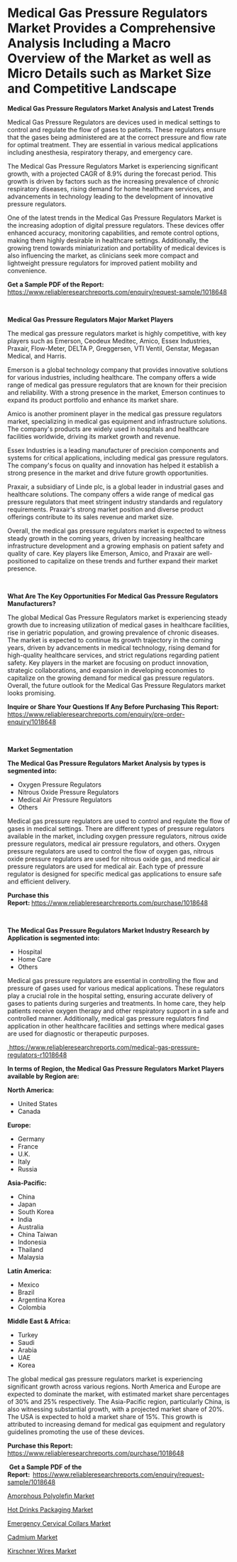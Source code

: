 <p><h1>Medical Gas Pressure Regulators Market Provides a Comprehensive Analysis Including a Macro Overview of the Market as well as Micro Details such as Market Size and Competitive Landscape</h1></p><p><strong>Medical Gas Pressure Regulators Market Analysis and Latest Trends</strong></p>
<p><p>Medical Gas Pressure Regulators are devices used in medical settings to control and regulate the flow of gases to patients. These regulators ensure that the gases being administered are at the correct pressure and flow rate for optimal treatment. They are essential in various medical applications including anesthesia, respiratory therapy, and emergency care.</p><p>The Medical Gas Pressure Regulators Market is experiencing significant growth, with a projected CAGR of 8.9% during the forecast period. This growth is driven by factors such as the increasing prevalence of chronic respiratory diseases, rising demand for home healthcare services, and advancements in technology leading to the development of innovative pressure regulators.</p><p>One of the latest trends in the Medical Gas Pressure Regulators Market is the increasing adoption of digital pressure regulators. These devices offer enhanced accuracy, monitoring capabilities, and remote control options, making them highly desirable in healthcare settings. Additionally, the growing trend towards miniaturization and portability of medical devices is also influencing the market, as clinicians seek more compact and lightweight pressure regulators for improved patient mobility and convenience.</p></p>
<p><strong>Get a Sample PDF of the Report:&nbsp;</strong> <a href="https://www.reliableresearchreports.com/enquiry/request-sample/1018648">https://www.reliableresearchreports.com/enquiry/request-sample/1018648</a></p>
<p>&nbsp;</p>
<p><strong>Medical Gas Pressure Regulators Major Market Players</strong></p>
<p><p>The medical gas pressure regulators market is highly competitive, with key players such as Emerson, Ceodeux Meditec, Amico, Essex Industries, Praxair, Flow-Meter, DELTA P, Greggersen, VTI Ventil, Genstar, Megasan Medical, and Harris. </p><p>Emerson is a global technology company that provides innovative solutions for various industries, including healthcare. The company offers a wide range of medical gas pressure regulators that are known for their precision and reliability. With a strong presence in the market, Emerson continues to expand its product portfolio and enhance its market share.</p><p>Amico is another prominent player in the medical gas pressure regulators market, specializing in medical gas equipment and infrastructure solutions. The company's products are widely used in hospitals and healthcare facilities worldwide, driving its market growth and revenue.</p><p>Essex Industries is a leading manufacturer of precision components and systems for critical applications, including medical gas pressure regulators. The company's focus on quality and innovation has helped it establish a strong presence in the market and drive future growth opportunities.</p><p>Praxair, a subsidiary of Linde plc, is a global leader in industrial gases and healthcare solutions. The company offers a wide range of medical gas pressure regulators that meet stringent industry standards and regulatory requirements. Praxair's strong market position and diverse product offerings contribute to its sales revenue and market size.</p><p>Overall, the medical gas pressure regulators market is expected to witness steady growth in the coming years, driven by increasing healthcare infrastructure development and a growing emphasis on patient safety and quality of care. Key players like Emerson, Amico, and Praxair are well-positioned to capitalize on these trends and further expand their market presence.</p></p>
<p>&nbsp;</p>
<p><strong>What Are The Key Opportunities For Medical Gas Pressure Regulators Manufacturers?</strong></p>
<p><p>The global Medical Gas Pressure Regulators market is experiencing steady growth due to increasing utilization of medical gases in healthcare facilities, rise in geriatric population, and growing prevalence of chronic diseases. The market is expected to continue its growth trajectory in the coming years, driven by advancements in medical technology, rising demand for high-quality healthcare services, and strict regulations regarding patient safety. Key players in the market are focusing on product innovation, strategic collaborations, and expansion in developing economies to capitalize on the growing demand for medical gas pressure regulators. Overall, the future outlook for the Medical Gas Pressure Regulators market looks promising.</p></p>
<p><strong>Inquire or Share Your Questions If Any Before Purchasing This Report:</strong> <a href="https://www.reliableresearchreports.com/enquiry/pre-order-enquiry/1018648">https://www.reliableresearchreports.com/enquiry/pre-order-enquiry/1018648</a></p>
<p>&nbsp;</p>
<p><strong>Market Segmentation</strong></p>
<p><strong>The Medical Gas Pressure Regulators Market Analysis by types is segmented into:</strong></p>
<p><ul><li>Oxygen Pressure Regulators</li><li>Nitrous Oxide Pressure Regulators</li><li>Medical Air Pressure Regulators</li><li>Others</li></ul></p>
<p><p>Medical gas pressure regulators are used to control and regulate the flow of gases in medical settings. There are different types of pressure regulators available in the market, including oxygen pressure regulators, nitrous oxide pressure regulators, medical air pressure regulators, and others. Oxygen pressure regulators are used to control the flow of oxygen gas, nitrous oxide pressure regulators are used for nitrous oxide gas, and medical air pressure regulators are used for medical air. Each type of pressure regulator is designed for specific medical gas applications to ensure safe and efficient delivery.</p></p>
<p><strong>Purchase this Report:&nbsp;</strong><a href="https://www.reliableresearchreports.com/purchase/1018648">https://www.reliableresearchreports.com/purchase/1018648</a></p>
<p>&nbsp;</p>
<p><strong>The Medical Gas Pressure Regulators Market Industry Research by Application is segmented into:</strong></p>
<p><ul><li>Hospital</li><li>Home Care</li><li>Others</li></ul></p>
<p><p>Medical gas pressure regulators are essential in controlling the flow and pressure of gases used for various medical applications. These regulators play a crucial role in the hospital setting, ensuring accurate delivery of gases to patients during surgeries and treatments. In home care, they help patients receive oxygen therapy and other respiratory support in a safe and controlled manner. Additionally, medical gas pressure regulators find application in other healthcare facilities and settings where medical gases are used for diagnostic or therapeutic purposes.</p></p>
<p><a href="https://www.reliableresearchreports.com/medical-gas-pressure-regulators-r1018648">&nbsp;https://www.reliableresearchreports.com/medical-gas-pressure-regulators-r1018648</a></p>
<p><strong>In terms of Region, the Medical Gas Pressure Regulators Market Players available by Region are:</strong></p>
<p>
    <p> <strong> North America: </strong>
        <ul>
            <li>United States</li>
            <li>Canada</li>
        </ul>
        </p> 
    <p> <strong> Europe: </strong>
        <ul>
            <li>Germany</li>
            <li>France</li>
            <li>U.K.</li>
            <li>Italy</li>
            <li>Russia</li>
        </ul>
        </p> 
    <p> <strong> Asia-Pacific: </strong>
        <ul>
            <li>China</li>
            <li>Japan</li>
            <li>South Korea</li>
            <li>India</li>
            <li>Australia</li>
            <li>China Taiwan</li>
            <li>Indonesia</li>
            <li>Thailand</li>
            <li>Malaysia</li>
        </ul>
        </p> 
    <p> <strong> Latin America: </strong>
        <ul>
            <li>Mexico</li>
            <li>Brazil</li>
            <li>Argentina Korea</li>
            <li>Colombia</li>
        </ul>
        </p> 
    <p> <strong> Middle East & Africa: </strong>
        <ul>
            <li>Turkey</li>
            <li>Saudi</li>
            <li>Arabia</li>
            <li>UAE</li>
            <li>Korea</li>
        </ul>
    </p>
    </p>
<p><p>The global medical gas pressure regulators market is experiencing significant growth across various regions. North America and Europe are expected to dominate the market, with estimated market share percentages of 30% and 25% respectively. The Asia-Pacific region, particularly China, is also witnessing substantial growth, with a projected market share of 20%. The USA is expected to hold a market share of 15%. This growth is attributed to increasing demand for medical gas equipment and regulatory guidelines promoting the use of these devices.</p></p>
<p><strong>Purchase this Report: </strong><a href="https://www.reliableresearchreports.com/purchase/1018648">https://www.reliableresearchreports.com/purchase/1018648</a></p>
<p>&nbsp;<strong>Get a Sample PDF of the Report:&nbsp;&nbsp;</strong><a href="https://www.reliableresearchreports.com/enquiry/request-sample/1018648">https://www.reliableresearchreports.com/enquiry/request-sample/1018648</a></p>
<p><strong></strong></p>
<p><p><a href="https://www.linkedin.com/pulse/amorphous-polyolefin-market-size-share-analysis-growth-trends-9fdif?trackingId=bCqTtT0PQ0mjS%2F4ZtoUpOg%3D%3D">Amorphous Polyolefin Market</a></p><p><a href="https://www.linkedin.com/pulse/emerging-trends-hot-drinks-packaging-market-global-outlook-nyqdc?trackingId=%2B%2B0B9A%2F7QZ6j9ANR41Kgeg%3D%3D">Hot Drinks Packaging Market</a></p><p><a href="https://github.com/adriannay56456/Market-Research-Report-List-1/blob/main/emergency-cervical-collars-market.md">Emergency Cervical Collars Market</a></p><p><a href="https://www.linkedin.com/pulse/insights-cadmium-market-size-which-expanding-78-cagr-from-2024-fya4f?trackingId=euEGmYw9SvSlAhJdI15p%2FQ%3D%3D">Cadmium Market</a></p><p><a href="https://github.com/carolinehamilton5656/Market-Research-Report-List-1/blob/main/kirschner-wires-market.md">Kirschner Wires Market</a></p></p>